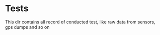 # Tests

This dir contains all record of conducted test, like raw data from sensors, gps dumps and so on
